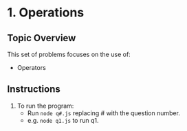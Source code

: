 # 1. Operations

## Topic Overview

This set of problems focuses on the use of:

-   Operators

## Instructions

1. To run the program:
    - Run `node q#.js` replacing # with the question number.
    - e.g. `node q1.js` to run q1.
